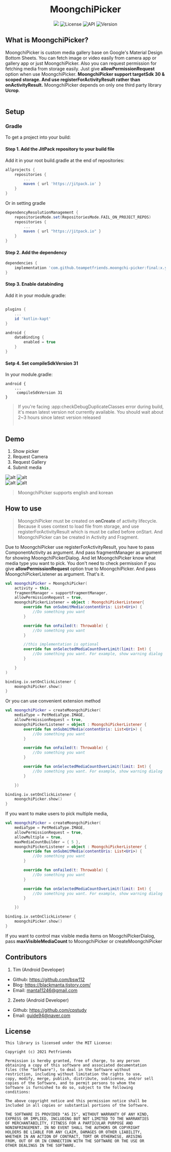 <h1 align="center">MoongchiPicker</h1>

<p align="center">
<img src="https://img.shields.io/badge/-Android-FA7343?style=flat&logo=Android"/>
<img alt="License" src="https://img.shields.io/badge/License-MIT-blue.svg"/>
<img alt="API" src="https://img.shields.io/badge/API-21%2B-brightgreen.svg?style=flat"/>
<img alt="Version" src="https://jitpack.io/v/teampetfriends/moongchi-picker.svg"/>
</p>

## What is MoongchiPicker?
MoongchiPicker is custom media gallery base on Google's Material Design Bottom Sheets.
You can fetch image or video easily from camera app or gallery app or just MoongchiPicker.
Also you can request permission for fetching media from storage easily. Just give **allowPermissionRequest** option when use MoongchiPicker.
**MoongchiPicker support targetSdk 30 & scoped storage. And use registerForActivityResult rather than onActivityResult.**
MoongchiPicker depends on only one third party library **Ucrop**.
<br/><br/>
## Setup

### Gradle

To get a project into your build:

#### Step 1. Add the JitPack repository to your build file

Add it in your root build.gradle at the end of repositories:

```gradle
allprojects {
    repositories {
        ...
        maven { url 'https://jitpack.io' }
    }
}
```

Or in setting gradle

```gradle
dependencyResolutionManagement {
    repositoriesMode.set(RepositoriesMode.FAIL_ON_PROJECT_REPOS)
    repositories {
	    ...
        maven { url "https://jitpack.io" }
    }
}
```

#### Step 2. Add the dependency

```gradle
dependencies {
    implementation 'com.github.teampetfriends.moongchi-picker:final:x.y.z'
}
```

#### Step 3. Enable databinding

Add it in your module.gradle:

```gradle

plugins {
    ...
    id 'kotlin-kapt'
}

android {
    dataBinding {
        enabled = true
    }
}
```

#### Setp 4. Set compileSdkVersion 31

In your module.gradle:
```
android {
    ...
     compileSdkVersion 31
}
```
> If you're facing :app:checkDebugDuplicateClasses error during build, it's mean latest version not currently available.
> You should wait about 2~3 hours since latest version released
<br/><br/>

## Demo
1. Show picker  
2. Request Camera  
3. Request Gallery  
4. Submit media  

![alt](demo01.gif)
![alt](demo02.gif)  
![alt](demo03.gif)
![alt](demo04.gif)
>MoongchiPicker supports english and korean
## How to use
> MoongchiPicker must be created on **onCreate** of activity lifecycle. Because it uses context to load file from storage, and use registerForActivityResult which is must be called before onStart.
> And MoongchiPicker can be created in Activity and Fragment.

Due to MoongchiPicker use registerForActivityResult, you have to pass ComponentActivity as argument.
And pass fragmentManager as argument for showing MoongchiPickerDialog.
And let MoongchiPicker know what media type you want to pick.
You don't need to check permission if you give **allowPermissionRequest** option true to MoongchiPicker.
And pass MoongchiPickerListener as argument. That's it.

```kotlin
val moongchiPicker = MoongchiPicker(
    activity = this,
    fragmentManager = supportFragmentManager,
    allowPermissionRequest = true,
    moongchiPickerListener = object : MoongchiPickerListener{
        override fun onSubmitMedia(contentUris: List<Uri>) {
            //Do something you want
        }

        override fun onFailed(t: Throwable) {
            //Do something you want
        }

        //this implementation is optional
        override fun onSelectedMediaCountOverLimit(limit: Int) {
            //Do something you want. For example, show warning dialog
        }

    }
)

binding.iv.setOnClickListener {
    moongchiPicker.show()
}
```

Or you can use convenient extension method

```kotlin
val moongchiPicker = createMoongchiPicker(
    mediaType = PetMediaType.IMAGE,
    allowPermissionRequest = true,
    moongchiPickerListener = object : MoongchiPickerListener {
        override fun onSubmitMedia(contentUris: List<Uri>) {
            //Do something you want
        }

        override fun onFailed(t: Throwable) {
            //Do something you want
        }

        override fun onSelectedMediaCountOverLimit(limit: Int) {
            //Do something you want. For example, show warning dialog
        }

    })

binding.iv.setOnClickListener {
    moongchiPicker.show()
}
```
If you want to make users to pick multiple media,

```kotlin
val moongchiPicker = createMoongchiPicker(
    mediaType = PetMediaType.IMAGE,
    allowPermissionRequest = true,
    allowMultiple = true,
    maxMediaCountBuilder = { 5 },
    moongchiPickerListener = object : MoongchiPickerListener {
        override fun onSubmitMedia(contentUris: List<Uri>) {
            //Do something you want
        }

        override fun onFailed(t: Throwable) {
            //Do something you want
        }

        override fun onSelectedMediaCountOverLimit(limit: Int) {
            //Do something you want. For example, show warning dialog
        }

    })

binding.iv.setOnClickListener {
    moongchiPicker.show()
}
```

If you want to control max visible media items on MoogchiPickerDialog, pass **maxVisibleMediaCount** to MoongchiPicker or createMoongchiPicker

## Contributors
1. Tim (Android Developer)
- Github: https://github.com/bsw112
- Blog: https://blackmanta.tistory.com/
- Email: manta11246@gmail.com

2. Zeeto (Android Developer)
- Github: https://github.com/cpstudy
- Email: guide94@naver.com

## License

```
This library is licensed under the MIT License:

Copyright (c) 2021 Petfriends

Permission is hereby granted, free of charge, to any person
obtaining a copy of this software and associated documentation
files (the "Software"), to deal in the Software without
restriction, including without limitation the rights to use,
copy, modify, merge, publish, distribute, sublicense, and/or sell
copies of the Software, and to permit persons to whom the
Software is furnished to do so, subject to the following
conditions:

The above copyright notice and this permission notice shall be
included in all copies or substantial portions of the Software.

THE SOFTWARE IS PROVIDED "AS IS", WITHOUT WARRANTY OF ANY KIND,
EXPRESS OR IMPLIED, INCLUDING BUT NOT LIMITED TO THE WARRANTIES
OF MERCHANTABILITY, FITNESS FOR A PARTICULAR PURPOSE AND
NONINFRINGEMENT. IN NO EVENT SHALL THE AUTHORS OR COPYRIGHT
HOLDERS BE LIABLE FOR ANY CLAIM, DAMAGES OR OTHER LIABILITY,
WHETHER IN AN ACTION OF CONTRACT, TORT OR OTHERWISE, ARISING
FROM, OUT OF OR IN CONNECTION WITH THE SOFTWARE OR THE USE OR
OTHER DEALINGS IN THE SOFTWARE.
```


